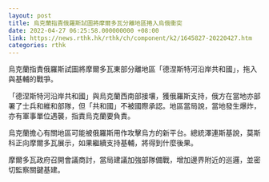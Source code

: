 ```yaml
---
layout: post
title: 烏克蘭指責俄羅斯試圖將摩爾多瓦分離地區捲入烏俄衝突
date: 2022-04-27 06:25:58.000000000 +08:00
link: https://news.rthk.hk/rthk/ch/component/k2/1645827-20220427.htm
categories: rthk
---
```


烏克蘭指責俄羅斯試圖將摩爾多瓦東部分離地區「德涅斯特河沿岸共和國」，拖入與基輔的戰爭。

「德涅斯特河沿岸共和國」與烏克蘭西南部接壤，獲俄羅斯支持，俄方在當地亦部署了士兵和維和部隊，但「共和國」不被國際承認。地區當局說，當地發生爆炸，亦有軍事單位遇襲，指責烏克蘭要負責。

烏克蘭擔心有關地區可能被俄羅斯用作攻擊烏方的新平台。總統澤連斯基說，莫斯科正向摩爾多瓦展示，如果繼續支持基輔，將得到什麼後果。

摩爾多瓦政府召開會議商討，當局建議加強部隊備戰，增加邊界附近的巡邏，並密切監察關鍵基建。
